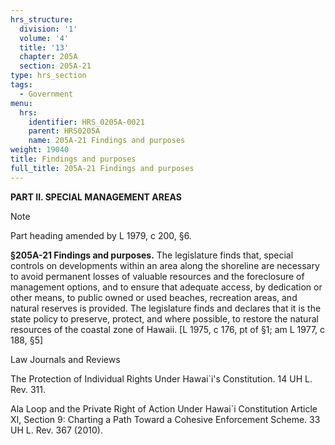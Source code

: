 ```yaml
---
hrs_structure:
  division: '1'
  volume: '4'
  title: '13'
  chapter: 205A
  section: 205A-21
type: hrs_section
tags:
  - Government
menu:
  hrs:
    identifier: HRS_0205A-0021
    parent: HRS0205A
    name: 205A-21 Findings and purposes
weight: 19040
title: Findings and purposes
full_title: 205A-21 Findings and purposes
---
```

**PART II. SPECIAL MANAGEMENT AREAS**

Note

Part heading amended by L 1979, c 200, §6.

**§205A-21 Findings and purposes.** The legislature finds that, special controls on developments within an area along the shoreline are necessary to avoid permanent losses of valuable resources and the foreclosure of management options, and to ensure that adequate access, by dedication or other means, to public owned or used beaches, recreation areas, and natural reserves is provided. The legislature finds and declares that it is the state policy to preserve, protect, and where possible, to restore the natural resources of the coastal zone of Hawaii. [L 1975, c 176, pt of §1; am L 1977, c 188, §5]

Law Journals and Reviews

The Protection of Individual Rights Under Hawai`i's Constitution. 14 UH L. Rev. 311.

Ala Loop and the Private Right of Action Under Hawai`i Constitution Article XI, Section 9: Charting a Path Toward a Cohesive Enforcement Scheme. 33 UH L. Rev. 367 (2010).
